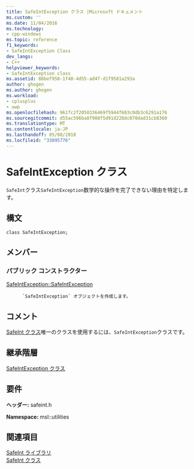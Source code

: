 ```yaml
---
title: SafeIntException クラス |Microsoft ドキュメント
ms.custom: ''
ms.date: 11/04/2016
ms.technology:
- cpp-windows
ms.topic: reference
f1_keywords:
- SafeIntException Class
dev_langs:
- C++
helpviewer_keywords:
- SafeIntException class
ms.assetid: 88bef958-1f48-4d55-ad4f-d1f9581a293a
author: ghogen
ms.author: ghogen
ms.workload:
- cplusplus
- uwp
ms.openlocfilehash: 961fc2f2050336469f5944f603c0db3c6291a176
ms.sourcegitcommit: d55ac596ba8f908f5d91d228dc070dad31cb8360
ms.translationtype: MT
ms.contentlocale: ja-JP
ms.lasthandoff: 05/08/2018
ms.locfileid: "33895776"
---
```

# <a name="safeintexception-class"></a>SafeIntException クラス
`SafeInt`クラス`SafeIntException`数学的な操作を完了できない理由を特定します。  
  
## <a name="syntax"></a>構文  
  
```  
class SafeIntException;  
```  
  
## <a name="members"></a>メンバー  
  
### <a name="public-constructors"></a>パブリック コンストラクター  
 [SafeIntException::SafeIntException](../windows/safeintexception-safeintexception.md)  
 
          `SafeIntException` オブジェクトを作成します。  
  
## <a name="remarks"></a>コメント  
 [SafeInt クラス](../windows/safeint-class.md)唯一のクラスを使用するには、`SafeIntException`クラスです。  
  
## <a name="inheritance-hierarchy"></a>継承階層  
 [SafeIntException クラス](../windows/safeintexception-class.md)  
  
## <a name="requirements"></a>要件  
 **ヘッダー:** safeint.h  
  
 **Namespace:** msl::utilities  
  
## <a name="see-also"></a>関連項目  
 [SafeInt ライブラリ](../windows/safeint-library.md)   
 [SafeInt クラス](../windows/safeint-class.md)